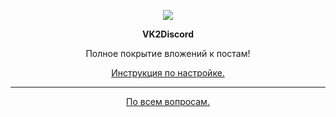 <p align="center"><img src="https://repository-images.githubusercontent.com/192033596/2c44de80-d8b2-11e9-9fc5-03e288f8da72"></p>
<p align="center"><b>VK2Discord</b></p>
<p align="center">Полное покрытие вложений к постам!</p>

<p align="center">
  <a href="https://github.com/MrZillaGold/VK2Discord/wiki/%D0%98%D0%BD%D1%81%D1%82%D1%80%D1%83%D0%BA%D1%86%D0%B8%D1%8F">Инструкция по настройке.</a>
</p>

***
<p align="center">
  <a href="https://vk.com/egorlisss">По всем вопросам.</a>
</p>
